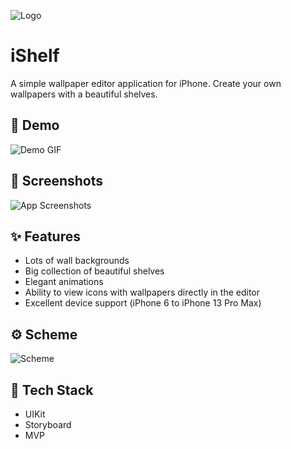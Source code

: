 ![Logo](iShelf/Assets.xcassets/alternate_appIcon.imageset/alternate_appIcon.png)


# iShelf

A simple wallpaper editor application for iPhone. Create your own wallpapers with a beautiful shelves.


## 🎨 Demo

![Demo GIF](demo/demo.gif)


## 📸 Screenshots

![App Screenshots](demo/screenshots.png)

## ✨ Features

- Lots of wall backgrounds
- Big collection of beautiful shelves
- Elegant animations
- Ability to view icons with wallpapers directly in the editor
- Excellent device support (iPhone 6 to iPhone 13 Pro Max)


## ⚙️ Scheme

![Scheme](demo/scheme.png)
## 🔨 Tech Stack

- UIKit
- Storyboard
- MVP
